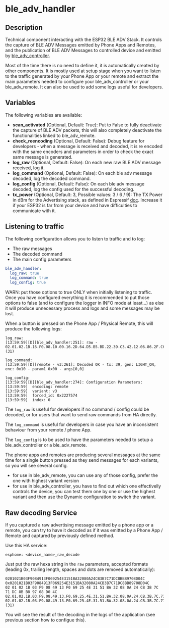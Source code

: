 # ble_adv_handler

## Description
Technical component interacting with the ESP32 BLE ADV Stack. It controls the capture of BLE ADV Messages emitted by Phone Apps and Remotes, and the publication of BLE ADV Messages to controlled device and emitted by [ble_adv_controller](../ble_adv_controller/README.md).

Most of the time there is no need to define it, it is automatically created by other components.
It is mostly used at setup stage when you want to listen to the traffic generated by your Phone App or your remote and extract the main parameters needed to configure your ble_adv_controller or your ble_adv_remote.
It can also be used to add some logs useful for developers.

## Variables
The following variables are available:
- **scan_activated** (Optional, Default: True): Put to False to fully deactivate the capture of BLE ADV packets, this will also completely deactivate the functionalities linked to ble_adv_remote.
- **check_reencoding** (Optional, Default: False): Debug feature for developers - when a message is received and decoded, it is re encoded with the same encoders and parameters in order to check the exact same message is generated.
- **log_raw** (Optional, Default: False): On each new raw BLE ADV message received, log it.
- **log_command** (Optional, Default: False): On each ble adv message decoded, log the decoded command.
- **log_config** (Optional, Default: False): On each ble adv message decoded, log the config used for the successful decoding.
- **tx_power** (Optional, Default: 3, Possible values: 3 / 6 / 9): The TX Power in dBm for the Advertising stack, as defined in Espressif [doc](https://docs.espressif.com/projects/esp-idf/en/latest/esp32/api-reference/bluetooth/controller_vhci.html#_CPPv417esp_power_level_t). Increase it if your ESP32 is far from your device and have difficulties to communicate with it.

## Listening to traffic
The following configuration allows you to listen to traffic and to log:
* The raw messages
* The decoded command
* The main config parameters

```yaml
ble_adv_handler:
  log_raw: true
  log_command: true
  log_config: true
```
WARN: put those options to true ONLY when initially listening to traffic. Once you have configured everything it is recommended to put those options to false (and to configure the logger in INFO mode at least...) as else it will produce unnecessary process and logs and some messages may be lost.

When a button is pressed on the Phone App / Physical Remote, this will produce the following logs:
```
log_raw:
[13:59:59][D][ble_adv_handler:251]: raw - 02.01.02.1B.16.F0.08.10.00.16.2D.64.D5.B5.BD.22.39.C3.42.12.06.86.2F.C6.63.3D.30.F7.76.1E.21 (31)

log_command:
[13:59:59][D][remote - v3:261]: Decoded OK - tx: 39, gen: LIGHT_ON, enc: 0x10 - param1 0x00 - args[0,0]

log_config:
[13:59:59][D][ble_adv_handler:274]: Configuration Parameters:
[13:59:59]  encoding: remote
[13:59:59]  variant: v3
[13:59:59]  forced_id: 0x2227574
[13:59:59]  index: 0
```
The `log_raw` is useful for developers if no command / config could be decoded, or for users that want to send raw commands from HA directly.

The `log_command` is useful for developers in case you have an inconsistent behaviour from your remote / phone App.

The `log_config` is to be used to have the parameters needed to setup a ble_adv_controller or a ble_adv_remote.

The phone apps and remotes are producing several messages at the same time for a single button pressed as they send messages for each variants, so you will see several config.
* for use in ble_adv_remote, you can use any of those config, prefer the one with highest variant version
* for use in ble_adv_controller, you have to find out which one effectivelly controls the device, you can test them one by one or use the highest variant and then use the Dynamic configuration to switch the variant.

## Raw decoding Service
If you captured a raw advertising message emitted by a phone app or a remote, you can try to have it decoded as if it was emitted by a Phone App / Remote and captured by previously defined method.

Use this HA service:
```
esphome: <device_name>_raw_decode
```

Just put the raw hexa string in the `raw` parameters, accepted formats (leading 0x, trailing length, spaces and dots are removed automatically):
```
0201021B03F9084913F069254E3151BA32080A24CB3B7C71DC8BB89708D04C
0x0201021B03F9084913F069254E3151BA32080A24CB3B7C71DC8BB89708D04C
02 01 02 1B 03 F9 08 49 13 F0 69 25 4E 31 51 BA 32 08 0A 24 CB 3B 7C 71 DC 8B B8 97 08 D0 4C
02.01.02.1B.03.F9.08.49.13.F0.69.25.4E.31.51.BA.32.08.0A.24.CB.3B.7C.71.DC.8B.B8.97.08.D0.4C
02.01.02.1B.03.F9.08.49.13.F0.69.25.4E.31.51.BA.32.08.0A.24.CB.3B.7C.71.DC.8B.B8.97.08.D0.4C (31)
```

You will see the result of the decoding in the logs of the application (see previous section how to configue this).